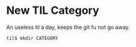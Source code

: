 # New TIL Category

An useless til a day, keeps the git fu not go away.

```
til$ mkdir CATEGORY
```
